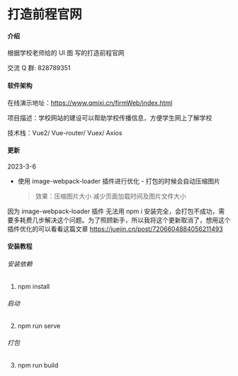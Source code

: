 # 打造前程官网

#### 介绍

根据学校老师给的 UI 图 写的打造前程官网

交流 Q 群: 828789351

#### 软件架构

在线演示地址：https://www.qmixi.cn/firmWeb/index.html

项目描述：学校网站的建设可以帮助学校传播信息，方便学生网上了解学校

技术栈：Vue2/ Vue-router/ Vuex/ Axios

#### 更新

2023-3-6

- 使用 image-webpack-loader 插件进行优化 - 打包的时候会自动压缩图片
  > 效果：压缩图片大小 减少页面加载时间及图片文件大小

因为 image-webpack-loader 插件 无法用 npm i 安装完全，会打包不成功，需要多耗费几步解决这个问题。为了照顾新手，所以我将这个更新取消了，想用这个插件优化的可以看看这篇文章
https://juejin.cn/post/7206604884056211493

#### 安装教程

###### 安装依赖

1. npm install

###### 启动

2.  npm run serve

###### 打包

3.  npm run build
